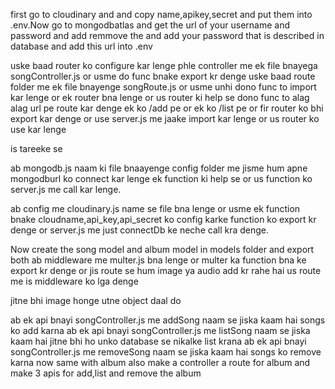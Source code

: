 first go to cloudinary and and copy name,apikey,secret and put them into .env.Now go to mongodbatlas and get the url of your username and password and add remmove the <password> and add your password that is described in database and add this url into .env

uske baad router ko configure kar lenge phle controller me ek file bnayega songController.js or usme do func bnake export kr denge uske baad route folder me ek file bnayenge songRoute.js or usme unhi dono func to import kar lenge or ek router bna lenge or us router ki help se dono func to alag alag url pe route kar denge ek ko /add pe or ek ko /list pe or fir router ko bhi export kar denge or use server.js me jaake import kar lenge or us router ko use kar lenge 
<!-- app.use('/api/song',songRouter) --> is tareeke se 

ab mongodb.js naam ki file bnaayenge config folder me jisme hum apne mongodburl ko connect kar lenge ek function ki help se or us function ko server.js me call kar lenge.

ab config me cloudinary.js name se file bna lenge or usme ek function bnake cloudname,api_key,api_secret ko config karke function ko export kr denge or server.js me just connectDb ke neche call kra denge.

Now create the song model and album model in models folder and export both
ab middleware me multer.js bna lenge or multer ka function bna ke export kr denge or jis route se hum image ya audio add kr rahe hai us route me is middleware ko lga denge
<!-- for ex--songRouter.post('/add',upload.fields([{name:'image',maxCount:1},{name:'audio',maxCount:1}]),addSong) --> jitne bhi image honge utne object daal do 

ab ek api bnayi songController.js me addSong naam se jiska kaam hai songs ko add karna
ab ek api bnayi songController.js me listSong naam se jiska kaam hai jitne bhi ho unko database se nikalke list krana 
ab ek api bnayi songController.js me removeSong naam se jiska kaam hai songs ko remove karna
now same with album also make a controller a route for album and make 3 apis for add,list and remove the album